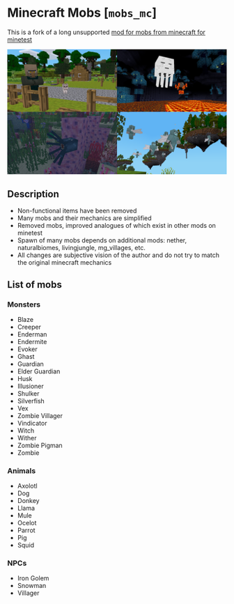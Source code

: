 # Minecraft Mobs [`mobs_mc`]

This is a fork of a long unsupported [mod for mobs from minecraft for minetest](https://github.com/maikerumine/mobs_mc)

![Preview](./screenshot.png)

## Description

* Non-functional items have been removed
* Many mobs and their mechanics are simplified
* Removed mobs, improved analogues of which exist in other mods on minetest
* Spawn of many mobs depends on additional mods: nether, naturalbiomes, livingjungle, mg_villages, etc.
* All changes are subjective vision of the author and do not try to match the original minecraft mechanics

## List of mobs

### Monsters

* Blaze
* Creeper
* Enderman
* Endermite
* Evoker
* Ghast
* Guardian
* Elder Guardian
* Husk
* Illusioner
* Shulker
* Silverfish
* Vex
* Zombie Villager
* Vindicator
* Witch
* Wither
* Zombie Pigman
* Zombie

### Animals

* Axolotl
* Dog
* Donkey
* Llama
* Mule
* Ocelot
* Parrot
* Pig
* Squid

### NPCs

* Iron Golem
* Snowman
* Villager
